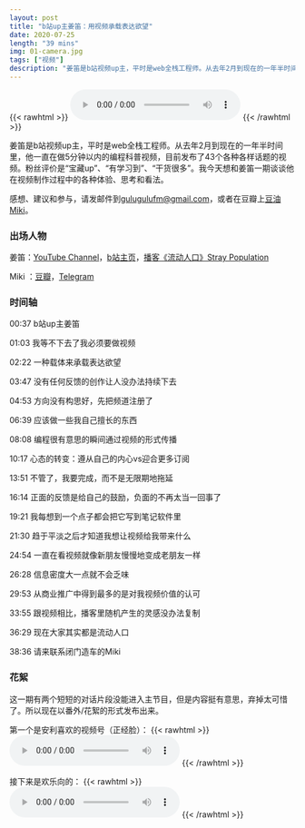 ```yaml
---
layout: post
title: "b站up主姜笛：用视频承载表达欲望"
date: 2020-07-25
length: "39 mins"
img: 01-camera.jpg
tags: ["视频"]
description: "姜笛是b站视频up主，平时是web全栈工程师。从去年2月到现在的一年半时间里，他一直在做5分钟以内的编程科普视频，目前发布了43个各种各样话题的视频。粉丝评价是“宝藏up”、“有学习到”、“干货很多”。我今天想和姜笛一期谈谈他在视频制作过程中的各种体验、思考和看法。"
---
```



{{< rawhtml >}}
    <audio class="customPlayer" src="https://d3ctxlq1ktw2nl.cloudfront.net/staging/2020-6-25/4932724e-ca89-a3d5-2ba5-65a9bc275a0b.mp3" title="b站up主姜笛：用视频承载表达欲望" data-artist="闭门造车" controls>
        Your browser does not support the <code>audio</code> element.
    </audio>
{{< /rawhtml >}}

姜笛是b站视频up主，平时是web全栈工程师。从去年2月到现在的一年半时间里，他一直在做5分钟以内的编程科普视频，目前发布了43个各种各样话题的视频。粉丝评价是“宝藏up”、“有学习到”、“干货很多”。我今天想和姜笛一期谈谈他在视频制作过程中的各种体验、思考和看法。

感想、建议和参与，请发邮件到[gulugulufm@gmail.com](mailto:gulugulufm@gmail.com)，或者在豆瓣上[豆油Miki](https://www.douban.com/people/49489567/)。


### 出场人物

姜笛：[YouTube Channel](https://www.youtube.com/channel/UC9z2DPYJtVI6dFQzt92kaFQ)，[b站主页](https://space.bilibili.com/228834724/)，[播客《流动人口》Stray Population](https://podcast.cscript.site/)

Miki ：[豆瓣]((https://www.douban.com/people/49489567/))，[Telegram](https://t.me/liquid_raspberry)


### 时间轴

00:37 b站up主姜笛

01:03 我等不下去了我必须要做视频

02:22 一种载体来承载表达欲望

03:47 没有任何反馈的创作让人没办法持续下去

04:53 方向没有构思好，先把频道注册了

06:39 应该做一些我自己擅长的东西

08:08 编程很有意思的瞬间通过视频的形式传播

10:17 心态的转变：遵从自己的内心vs迎合更多订阅

13:51 不管了，我要完成，而不是无限期地拖延

16:14 正面的反馈是给自己的鼓励，负面的不再太当一回事了

19:21 我每想到一个点子都会把它写到笔记软件里

21:30 趋于平淡之后才知道我想让视频给我带来什么

24:54 一直在看视频就像新朋友慢慢地变成老朋友一样

26:28 信息密度大一点就不会乏味

29:53 从商业推广中得到最多的是对我视频价值的认可

33:55 跟视频相比，播客里随机产生的灵感没办法复制

36:29 现在大家其实都是流动人口

38:36 请来联系闭门造车的Miki


### 花絮

这一期有两个短短的对话片段没能进入主节目，但是内容挺有意思，弃掉太可惜了。所以现在以番外/花絮的形式发布出来。

第一个是安利喜欢的视频号（正经脸）：
{{< rawhtml >}}
    <audio class="customPlayer" src="https://storage.googleapis.com/firstory-709db.appspot.com/Record/ckcyy5sdwrbqi0870gfsgvdl9/1595721506993.mp3" title="姜笛安利视频作者/团队: Casey Neistat, Liam Thompson , 台客剧场, 回形针, 李永乐, 敖厂长 , Fireside" data-artist="闭门造车·花絮" controls>
        Your browser does not support the <code>audio</code> element.
    </audio>
{{< /rawhtml >}}

接下来是欢乐向的：
{{< rawhtml >}}
    <audio class="customPlayer" src="https://storage.googleapis.com/firstory-709db.appspot.com/Record/ckcyy5sdwrbqi0870gfsgvdl9/1595721763185.mp3" title="我长得帅，我要更多的人来见证一下" data-artist="闭门造车·花絮" controls>
        Your browser does not support the <code>audio</code> element.
    </audio>
{{< /rawhtml >}}